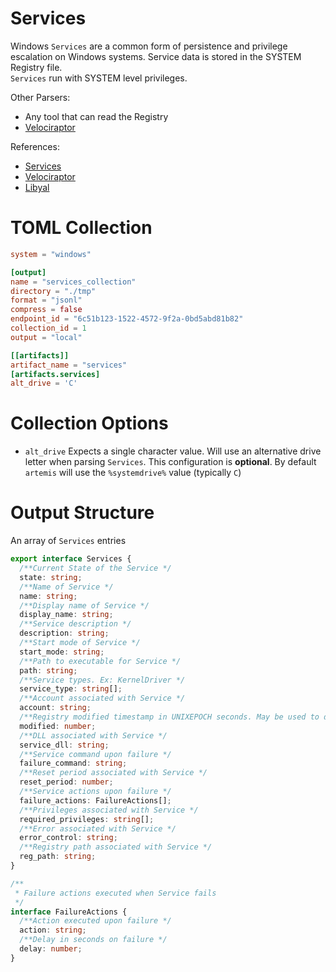 # Services

Windows `Services` are a common form of persistence and privilege escalation on
Windows systems. Service data is stored in the SYSTEM Registry file.\
`Services` run with SYSTEM level privileges.

Other Parsers:

- Any tool that can read the Registry
- [Velociraptor](https://docs.velociraptor.app/artifact_references/pages/windows.system.services/)

References:

- [Services](https://forensafe.com/blogs/windowsservices.html)
- [Velociraptor](https://github.com/Velocidex/velociraptor/blob/master/artifacts/definitions/Windows/System/Services.yaml)
- [Libyal](https://winreg-kb.readthedocs.io/en/latest/sources/system-keys/Services-and-drivers.html)

# TOML Collection

```toml
system = "windows"

[output]
name = "services_collection"
directory = "./tmp"
format = "jsonl"
compress = false
endpoint_id = "6c51b123-1522-4572-9f2a-0bd5abd81b82"
collection_id = 1
output = "local"

[[artifacts]]
artifact_name = "services"
[artifacts.services]
alt_drive = 'C'
```

# Collection Options

- `alt_drive` Expects a single character value. Will use an alternative drive
  letter when parsing `Services`. This configuration is **optional**. By default
  `artemis` will use the `%systemdrive%` value (typically `C`)

# Output Structure

An array of `Services` entries

```typescript
export interface Services {
  /**Current State of the Service */
  state: string;
  /**Name of Service */
  name: string;
  /**Display name of Service */
  display_name: string;
  /**Service description */
  description: string;
  /**Start mode of Service */
  start_mode: string;
  /**Path to executable for Service */
  path: string;
  /**Service types. Ex: KernelDriver */
  service_type: string[];
  /**Account associated with Service */
  account: string;
  /**Registry modified timestamp in UNIXEPOCH seconds. May be used to determine when the Service was created */
  modified: number;
  /**DLL associated with Service */
  service_dll: string;
  /**Service command upon failure */
  failure_command: string;
  /**Reset period associated with Service */
  reset_period: number;
  /**Service actions upon failure */
  failure_actions: FailureActions[];
  /**Privileges associated with Service */
  required_privileges: string[];
  /**Error associated with Service */
  error_control: string;
  /**Registry path associated with Service */
  reg_path: string;
}

/**
 * Failure actions executed when Service fails
 */
interface FailureActions {
  /**Action executed upon failure */
  action: string;
  /**Delay in seconds on failure */
  delay: number;
}
```
